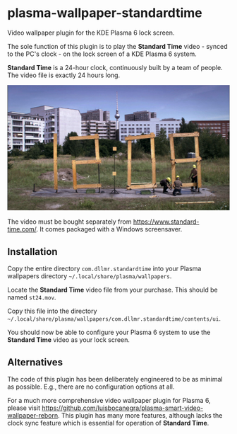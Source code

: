 # plasma-wallpaper-standardtime

Video wallpaper plugin for the KDE Plasma 6 lock screen.

The sole function of this plugin is to play the **Standard Time** video - synced to the PC's clock - on the lock screen of a KDE Plasma 6 system.

**Standard Time** is a 24-hour clock, continuously built by a team of people. The video file is exactly 24 hours long.

![Alt text for the image](images/screenshot.jpg)

The video must be bought separately from https://www.standard-time.com/. It comes packaged with a Windows screensaver.

## Installation

Copy the entire directory `com.dllmr.standardtime` into your Plasma wallpapers directory `~/.local/share/plasma/wallpapers`.

Locate the **Standard Time** video file from your purchase. This should be named `st24.mov`.

Copy this file into the directory `~/.local/share/plasma/wallpapers/com.dllmr.standardtime/contents/ui`.

You should now be able to configure your Plasma 6 system to use the **Standard Time** video as your lock screen.

## Alternatives

The code of this plugin has been deliberately engineered to be as minimal as possible. E.g., there are no configuration options at all.

For a much more comprehensive video wallpaper plugin for Plasma 6, please visit https://github.com/luisbocanegra/plasma-smart-video-wallpaper-reborn. This plugin has many more features, although lacks the clock sync feature which is essential for operation of **Standard Time**.
